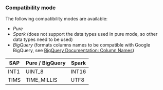 
### Compatibility mode

The following compatibility modes are available:
- *Pure* 
- *Spark* (does not support the data types used in pure mode, so other data types need to be used)
- *BigQuery* (formats columns names to be compatible with Google BigQuery, see [BigQuery Documentation: Column Names](https://cloud.google.com/bigquery/docs/schemas?hl=en#column_names))

| SAP | Pure / BigQuery | Spark |
|------|-------------|-------|
| INT1 | UINT_8 | INT16 |
| TIMS | TIME_MILLIS | UTF8 |

